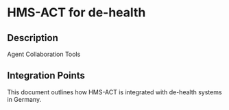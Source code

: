 # HMS-ACT for de-health

## Description

Agent Collaboration Tools

## Integration Points

This document outlines how HMS-ACT is integrated with de-health systems in Germany.
